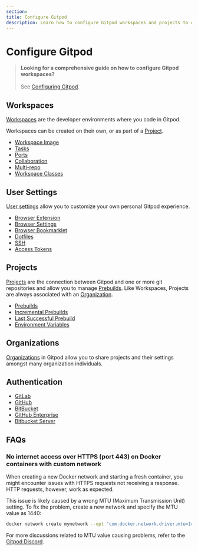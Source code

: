 ```yaml
---
section:
title: Configure Gitpod
description: Learn how to configure Gitpod workspaces and projects to customize your development environment.
---
```


<script context="module">
  export const prerender = true;
</script>

# Configure Gitpod

> **Looking for a comprehensive guide on how to configure Gitpod workspaces?** <br/> <br/> See [Configuring Gitpod](/docs/configure/workspaces).

## Workspaces

[Workspaces](/docs/configure/workspaces) are the developer environments where you code in Gitpod.

Workspaces can be created on their own, or as part of a [Project](/docs/configure/projects).

-   [Workspace Image](/docs/configure/workspaces/workspace-image)
-   [Tasks](/docs/configure/workspaces/tasks)
-   [Ports](/docs/configure/workspaces/ports)
-   [Collaboration](/docs/configure/workspaces/collaboration)
-   [Multi-repo](/docs/configure/workspaces/multi-repo)
-   [Workspace Classes](/docs/configure/workspaces/workspace-classes)

## User Settings

[User settings](/docs/configure/user-settings) allow you to customize your own personal Gitpod experience.

-   [Browser Extension](/docs/configure/user-settings/browser-extension)
-   [Browser Settings](/docs/configure/user-settings/browser-settings)
-   [Browser Bookmarklet](/docs/configure/user-settings/browser-bookmarklet)
-   [Dotfiles](/docs/configure/user-settings/dotfiles)
-   [SSH](/docs/configure/user-settings/ssh)
-   [Access Tokens](/docs/configure/user-settings/access-tokens)

## Projects

[Projects](/docs/configure/projects) are the connection between Gitpod and one or more git repositories and allow you to manage [Prebuilds](/docs/configure/projects/prebuilds). Like Workspaces, Projects are always associated with an [Organization](/docs/configure/orgs).

-   [Prebuilds](/docs/configure/projects/prebuilds)
-   [Incremental Prebuilds](/docs/configure/projects/incremental-prebuilds)
-   [Last Successful Prebuild](/docs/configure/projects/last-successful-prebuild)
-   [Environment Variables](/docs/configure/projects/environment-variables)

## Organizations

[Organizations](/docs/configure/orgs) in Gitpod allow you to share projects and their settings amongst many organization individuals.

## Authentication

-   [GitLab](/docs/configure/authentication/gitlab)
-   [GitHub](/docs/configure/authentication/github)
-   [BitBucket](/docs/configure/authentication/bitbucket)
-   [GitHub Enterprise](/docs/configure/authentication/github-enterprise)
-   [Bitbucket Server](/docs/configure/authentication/bitbucket-server)

## FAQs

### No internet access over HTTPS (port 443) on Docker containers with custom network

When creating a new Docker network and starting a fresh container, you might encounter issues with HTTPS requests not receiving a response. HTTP requests, however, work as expected.

This issue is likely caused by a wrong MTU (Maximum Transmission Unit) setting. To fix the problem, create a new network and specify the MTU value as 1440:

```bash
docker network create mynetwork --opt "com.docker.network.driver.mtu=1440"
```

For more discussions related to MTU value causing problems, refer to the [Gitpod Discord](https://discord.com/channels/816244985187008514/1077511515525091329).
